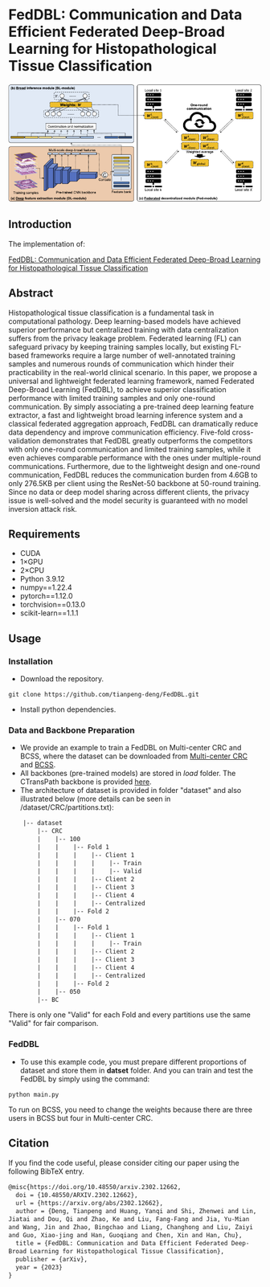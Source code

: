 # FedDBL: Communication and Data Efficient Federated Deep-Broad Learning for Histopathological Tissue Classification
![outline](FedDBL)

## Introduction
The implementation of:

[FedDBL: Communication and Data Efficient Federated Deep-Broad Learning for Histopathological Tissue Classification](https://arxiv.org/abs/2302.12662)

## Abstract
Histopathological tissue classification is a fundamental task in computational pathology. Deep learning-based models have achieved superior performance but centralized training with data centralization suffers from the privacy leakage problem. Federated learning (FL) can safeguard privacy by keeping training samples locally, but existing FL-based frameworks require a large number of well-annotated training samples and numerous rounds of communication which hinder their practicability in the real-world clinical scenario. In this paper, we propose a universal and lightweight federated learning framework, named Federated Deep-Broad Learning (FedDBL), to achieve superior classification performance with limited training samples and only one-round communication. By simply associating a pre-trained deep learning feature extractor, a fast and lightweight broad learning inference system and a classical federated aggregation approach, FedDBL can dramatically reduce data dependency and improve communication efficiency. Five-fold cross-validation demonstrates that FedDBL greatly outperforms the competitors with only one-round communication and limited training samples, while it even achieves comparable performance with the ones under multiple-round communications. Furthermore, due to the lightweight design and one-round communication, FedDBL reduces the communication burden from 4.6GB to only 276.5KB per client using the ResNet-50 backbone at 50-round training. Since no data or deep model sharing across different clients, the privacy issue is well-solved and the model security is guaranteed with no model inversion attack risk.

## Requirements
- CUDA
- 1×GPU
- 2×CPU
- Python 3.9.12
- numpy==1.22.4
- pytorch==1.12.0
- torchvision==0.13.0
- scikit-learn==1.1.1


## Usage
### Installation
- Download the repository.
```
git clone https://github.com/tianpeng-deng/FedDBL.git
```
- Install python dependencies.

### Data and Backbone Preparation
- We provide an example to train a FedDBL on Multi-center CRC and BCSS, where the dataset can be downloaded from [Multi-center CRC](https://doi.org/10.1016/j.ebiom.2020.103054) and [BCSS](https://bcsegmentation.grand-challenge.org/). 
- All backbones (pre-trained models) are stored in *load* folder. The CTransPath backbone is provided [here](https://github.com/Xiyue-Wang/TransPath). 
- The architecture of dataset is provided in folder "dataset" and also illustrated below (more details can be seen in /dataset/CRC/partitions.txt):
```
    |-- dataset
        |-- CRC
        |    |-- 100
        |    |    |-- Fold 1
        |    |    |    |-- Client 1
        |    |    |    |    |-- Train 
        |    |    |    |    |-- Valid
        |    |    |    |-- Client 2
        |    |    |    |-- Client 3
        |    |    |    |-- Client 4
        |    |    |    |-- Centralized
        |    |    |-- Fold 2
        |    |-- 070
        |    |    |-- Fold 1
        |    |    |    |-- Client 1
        |    |    |    |    |-- Train 
        |    |    |    |-- Client 2
        |    |    |    |-- Client 3
        |    |    |    |-- Client 4
        |    |    |    |-- Centralized
        |    |    |-- Fold 2
        |    |-- 050
        |-- BC
```

There is only one "Valid" for each Fold and every partitions use the same "Valid" for fair comparison.

### FedDBL
-  To use this example code, you must prepare different proportions of dataset and store them in **datset** folder. And you can train and test the FedDBL by simply using the command:

```
python main.py
```


To run on BCSS, you need to change the weights because there are three users in BCSS but four in Multi-center CRC.
## Citation
If you find the code useful, please consider citing our paper using the following BibTeX entry.
```
@misc{https://doi.org/10.48550/arxiv.2302.12662,
  doi = {10.48550/ARXIV.2302.12662},
  url = {https://arxiv.org/abs/2302.12662},
  author = {Deng, Tianpeng and Huang, Yanqi and Shi, Zhenwei and Lin, Jiatai and Dou, Qi and Zhao, Ke and Liu, Fang-Fang and Jia, Yu-Mian and Wang, Jin and Zhao, Bingchao and Liang, Changhong and Liu, Zaiyi and Guo, Xiao-jing and Han, Guoqiang and Chen, Xin and Han, Chu},
  title = {FedDBL: Communication and Data Efficient Federated Deep-Broad Learning for Histopathological Tissue Classification},
  publisher = {arXiv},
  year = {2023}
}

```
